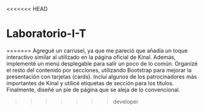 <<<<<<< HEAD
# Laboratorio-I-T
=======
Agregué un carrusel, ya que me pareció que añadía un toque interactivo similar al utilizado en la página oficial de Kinal. Además, implementé un menú desplegable para salir un poco de lo común. Organizé el resto del contenido por secciones, utilizando Bootstrap para mejorar la presentación con tarjetas (cards). Incluí algunos de los patrocinadores más importantes de Kinal y utilicé etiquetas de sección para los títulos. Finalmente, diseñé un pie de página que se aleja de lo convencional.
>>>>>>> developer
